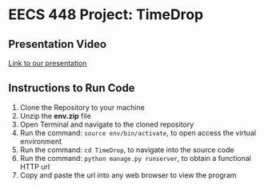 # EECS 448 Project: TimeDrop

## Presentation Video
[Link to our presentation](https://m.youtube.com/watch?v=ywbzNmETi2M)

## Instructions to Run Code
1. Clone the Repository to your machine
2. Unzip the **env.zip** file
3. Open Terminal and navigate to the cloned repository
4. Run the command: `source env/bin/activate`, to open access the virtual environment
5. Run the command: `cd TimeDrop`, to navigate into the source code
6. Run the command: `python manage.py runserver`, to obtain a functional HTTP url
7. Copy and paste the url into any web browser to view the program
